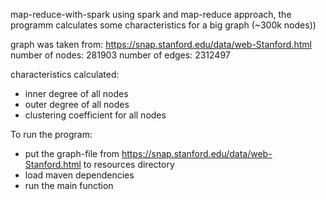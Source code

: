 map-reduce-with-spark
using spark and map-reduce approach, the programm calculates some characteristics for a big graph (~300k nodes))

graph was taken from: https://snap.stanford.edu/data/web-Stanford.html number of nodes: 281903 number of edges: 2312497

characteristics calculated:
 - inner degree of all nodes
 - outer degree of all nodes
 - clustering coefficient for all nodes
 
To run the program:
 - put the graph-file from https://snap.stanford.edu/data/web-Stanford.html to resources directory
 - load maven dependencies
 - run the main function

